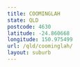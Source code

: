 ```yaml
---
title: COOMINGLAH
state: QLD
postcode: 4630
latitude: -24.860668
longitude: 150.975499
url: /qld/coominglah/
layout: suburb
---
```

